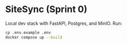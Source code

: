 # SiteSync (Sprint 0)
Local dev stack with FastAPI, Postgres, and MinIO. Run:

```bash
cp .env.example .env
docker compose up --build
